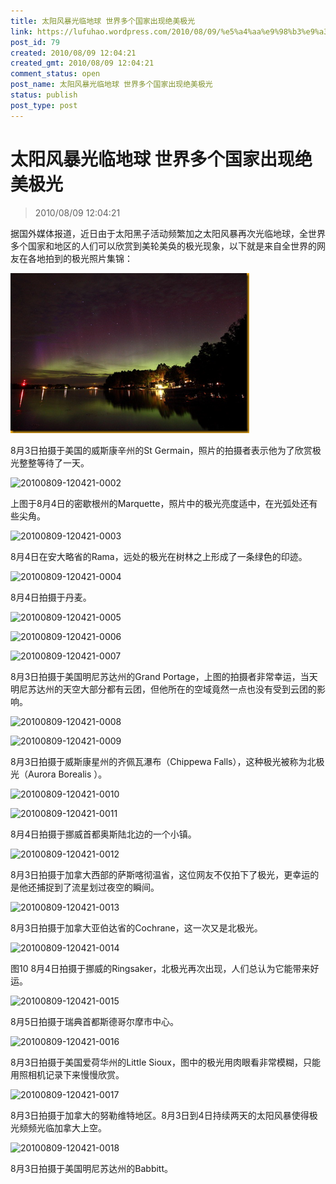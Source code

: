 ```yaml
---
title: 太阳风暴光临地球 世界多个国家出现绝美极光
link: https://lufuhao.wordpress.com/2010/08/09/%e5%a4%aa%e9%98%b3%e9%a3%8e%e6%9a%b4%e5%85%89%e4%b8%b4%e5%9c%b0%e7%90%83-%e4%b8%96%e7%95%8c%e5%a4%9a%e4%b8%aa%e5%9b%bd%e5%ae%b6%e5%87%ba%e7%8e%b0%e7%bb%9d%e7%be%8e%e6%9e%81%e5%85%89/
post_id: 79
created: 2010/08/09 12:04:21
created_gmt: 2010/08/09 12:04:21
comment_status: open
post_name: 太阳风暴光临地球 世界多个国家出现绝美极光
status: publish
post_type: post
---
```


# 太阳风暴光临地球 世界多个国家出现绝美极光

> 2010/08/09 12:04:21

 

据国外媒体报道，近日由于太阳黑子活动频繁加之太阳风暴再次光临地球，全世界多个国家和地区的人们可以欣赏到美轮美奂的极光现象，以下就是来自全世界的网友在各地拍到的极光照片集锦：

![20100809-120421-0001](/assets/images/20100809-120421-0001.png)

8月3日拍摄于美国的威斯康辛州的St Germain，照片的拍摄者表示他为了欣赏极光整整等待了一天。 

![20100809-120421-0002](/assets/images/20100809-120421-0002.png)

上图于8月4日的密歇根州的Marquette，照片中的极光亮度适中，在光弧处还有些尖角。 

![20100809-120421-0003](/assets/images/20100809-120421-0003.png)

8月4日在安大略省的Rama，远处的极光在树林之上形成了一条绿色的印迹。 

![20100809-120421-0004](/assets/images/20100809-120421-0004.png)

8月4日拍摄于丹麦。 

![20100809-120421-0005](/assets/images/20100809-120421-0005.png)

![20100809-120421-0006](/assets/images/20100809-120421-0006.png)

![20100809-120421-0007](/assets/images/20100809-120421-0007.png)

8月3日拍摄于美国明尼苏达州的Grand Portage，上图的拍摄者非常幸运，当天明尼苏达州的天空大部分都有云团，但他所在的空域竟然一点也没有受到云团的影响。 

![20100809-120421-0008](/assets/images/20100809-120421-0008.png)

![20100809-120421-0009](/assets/images/20100809-120421-0009.png)

8月3日拍摄于威斯康星州的齐佩瓦瀑布（Chippewa Falls），这种极光被称为北极光（Aurora Borealis ）。 

![20100809-120421-0010](/assets/images/20100809-120421-0010.png)

![20100809-120421-0011](/assets/images/20100809-120421-0011.png)

8月4日拍摄于挪威首都奥斯陆北边的一个小镇。 

![20100809-120421-0012](/assets/images/20100809-120421-0012.png)

8月3日拍摄于加拿大西部的萨斯喀彻温省，这位网友不仅拍下了极光，更幸运的是他还捕捉到了流星划过夜空的瞬间。 

![20100809-120421-0013](/assets/images/20100809-120421-0013.png)

8月3日拍摄于加拿大亚伯达省的Cochrane，这一次又是北极光。 

![20100809-120421-0014](/assets/images/20100809-120421-0014.png)

图10 8月4日拍摄于挪威的Ringsaker，北极光再次出现，人们总认为它能带来好运。 

![20100809-120421-0015](/assets/images/20100809-120421-0015.png)

8月5日拍摄于瑞典首都斯德哥尔摩市中心。 

![20100809-120421-0016](/assets/images/20100809-120421-0016.png)

8月3日拍摄于美国爱荷华州的Little Sioux，图中的极光用肉眼看非常模糊，只能用照相机记录下来慢慢欣赏。 

![20100809-120421-0017](/assets/images/20100809-120421-0017.png)

8月3日拍摄于加拿大的努勒维特地区。8月3日到4日持续两天的太阳风暴使得极光频频光临加拿大上空。 

![20100809-120421-0018](/assets/images/20100809-120421-0018.png)

8月3日拍摄于美国明尼苏达州的Babbitt。
